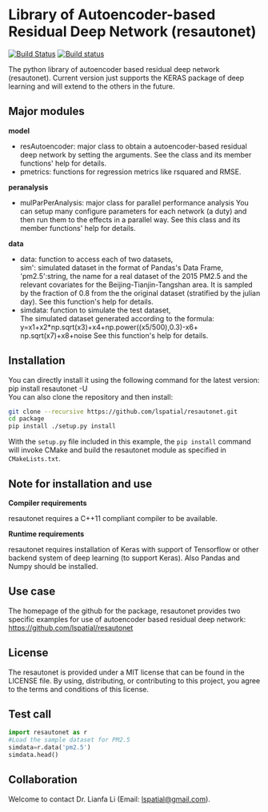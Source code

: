 # Library of Autoencoder-based Residual Deep Network (resautonet)

[![Build Status](https://travis-ci.org/pybind/cmake_example.svg?branch=master)](https://travis-ci.org/pybind/cmake_example)
[![Build status](https://ci.appveyor.com/api/projects/status/57nnxfm4subeug43/branch/master?svg=true)](https://ci.appveyor.com/project/dean0x7d/cmake-example/branch/master)

The python library of autoencoder based residual deep network (resautonet). 
Current version just supports the KERAS package of deep learning and 
will extend to the others in the future. 

## Major modules

**model**

* resAutoencoder: major class to obtain a autoencoder-based residual 
      deep network by setting the arguments. See the class and its 
      member functions' help for details.  
* pmetrics: functions for regression metrics like rsquared and RMSE. 

**peranalysis**

* mulParPerAnalysis: major class for parallel performance analysis 
      You can setup many configure parameters for each network (a duty)
      and then run them to the effects in a parallel way. See this class 
      and its member functions' help for details.  

**data**

* data: function to access each of two datasets,  
         sim': simulated dataset in the format of Pandas's Data Frame,
         'pm2.5':string, the name for a real dataset of the 2015 PM2.5 
            and the relevant covariates for the Beijing-Tianjin-Tangshan
            area. It is sampled by the fraction of 0.8 from the
           the original dataset (stratified by the julian day).
         See this function's help for details.  
* simdata: function to simulate the test dataset,  
         The simulated dataset generated according to the formula:
             y=x1+x2*np.sqrt(x3)+x4+np.power((x5/500),0.3)-x6+
                np.sqrt(x7)+x8+noise
         See this function's help for details.

## Installation

You can directly install it using the following command for the latest version:
     pip install resautonet -U  
You can also clone the repository and then install:

```bash
git clone --recursive https://github.com/lspatial/resautonet.git
cd package 
pip install ./setup.py install 
```

With the `setup.py` file included in this example, the `pip install` command will
invoke CMake and build the resautonet module as specified in `CMakeLists.txt`.


## Note for installation and use 

**Compiler requirements**

resautonet requires a C++11 compliant compiler to be available.

**Runtime requirements**

resautonet requires installation of Keras with support of Tensorflow or other 
backend system of deep learning (to support Keras). Also Pandas and Numpy should 
be installed. 


## Use case 
The homepage of the github for the package, resautonet provides two specific 
examples for use of autoencoder based residual deep network:  
https://github.com/lspatial/resautonet 


## License

The resautonet is provided under a MIT license that can be found in the LICENSE
file. By using, distributing, or contributing to this project, you agree to the
terms and conditions of this license.

## Test call

```python
import resautonet as r
#Load the sample dataset for PM2.5  
simdata=r.data('pm2.5')
simdata.head()
```
## Collaboration

Welcome to contact Dr. Lianfa Li (Email: lspatial@gmail.com). 